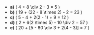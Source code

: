 - **a)** \( 4 + 8 \div 2 - 3 = 5 \)
- **b)** \( 19 + (22 - 8 \times 2) - 2 = 23 \)
- **c)** \( 5 - 4 + 2(2 - 1) + 9 = 12 \)
- **d)** \( 2 + 6(2 \times 5) - 10 \div 2 = 57 \)
- **e)** \( 20 + [5 - 60 \div 3 + 2(4 - 3)] = 7 \)